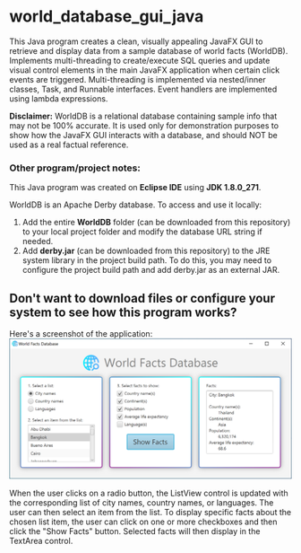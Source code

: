 # world_database_gui_java

This Java program creates a clean, visually appealing JavaFX GUI to retrieve and display data from a sample database of world facts (WorldDB). Implements multi-threading to create/execute SQL queries and update visual control elements in the main JavaFX application when certain click events are triggered. Multi-threading is implemented via nested/inner classes, Task<V>, and Runnable interfaces. Event handlers are implemented using lambda expressions.
  
**Disclaimer:** WorldDB is a relational database containing sample info that may not be 100% accurate. It is used only for demonstration purposes to show how the JavaFX GUI interacts with a database, and should NOT be used as a real factual reference.

### Other program/project notes:

This Java program was created on **Eclipse IDE** using **JDK 1.8.0_271**.

WorldDB is an Apache Derby database. To access and use it locally: 
1. Add the entire **WorldDB** folder (can be downloaded from this repository) to your local project folder and modify the database URL string if needed. 
2. Add **derby.jar** (can be downloaded from this repository) to the JRE system library in the project build path. To do this, you may need to configure the project build path and add derby.jar as an external JAR.

## Don't want to download files or configure your system to see how this program works?

Here's a screenshot of the application:<br>
<img src="worldDB_demo_img1.PNG" alt="Demo screenshot of world database GUI" width="700"/>

When the user clicks on a radio button, the ListView control is updated with the corresponding list of city names, country names, or languages. The user can then select an item from the list. To display specific facts about the chosen list item, the user can click on one or more checkboxes and then click the "Show Facts" button. Selected facts will then display in the TextArea control.
